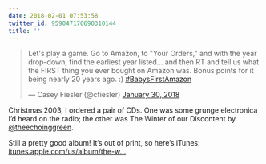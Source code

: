 ```yaml
---
date: 2018-02-01 07:53:58
twitter_id: 959047170690310144
title: ''
---
```


<blockquote class="twitter-tweet"><p lang="en" dir="ltr">Let&#39;s play a game. Go to Amazon, to &quot;Your Orders,&quot; and with the year drop-down, find the earliest year listed... and then RT and tell us what the FIRST thing you ever bought on Amazon was. Bonus points for it being nearly 20 years ago. :) <a href="https://twitter.com/hashtag/BabysFirstAmazon?src=hash&amp;ref_src=twsrc%5Etfw">#BabysFirstAmazon</a></p>&mdash; Casey Fiesler (@cfiesler) <a href="https://twitter.com/cfiesler/status/958365769837953026?ref_src=twsrc%5Etfw">January 30, 2018</a></blockquote>
<script async src="https://platform.twitter.com/widgets.js" charset="utf-8"></script>

Christmas 2003, I ordered a pair of CDs. One was some grunge electronica I’d heard on the radio; the other was The Winter of our Discontent by [@theechoinggreen](https://twitter.com/theechoinggreen).

Still a pretty good album! It’s out of print, so here’s iTunes: [itunes.apple.com/us/album/the-w…](https://itunes.apple.com/us/album/the-winter-of-our-discontent/5065367)
